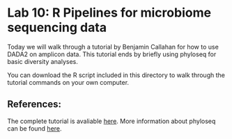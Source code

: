 # Lab 10: R Pipelines for microbiome sequencing data

Today we will walk through a tutorial by Benjamin Callahan for how to use DADA2 on amplicon data. This tutorial ends by briefly using phyloseq for basic diversity analyses.

You can download the R script included in this directory to walk through the tutorial commands on your own computer.

## References:
The complete tutorial is avaliable [here](https://benjjneb.github.io/dada2/tutorial.html).
More information about phyloseq can be found [here](https://joey711.github.io/phyloseq/).

